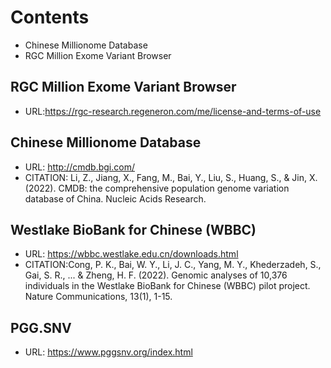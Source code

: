 # Contents
- Chinese Millionome Database
- RGC Million Exome Variant Browser


## RGC Million Exome Variant Browser
- URL:https://rgc-research.regeneron.com/me/license-and-terms-of-use

## Chinese Millionome Database
- URL: http://cmdb.bgi.com/
- CITATION: Li, Z., Jiang, X., Fang, M., Bai, Y., Liu, S., Huang, S., & Jin, X. (2022). CMDB: the comprehensive population genome variation database of China. Nucleic Acids Research.

## Westlake BioBank for Chinese (WBBC)
- URL: https://wbbc.westlake.edu.cn/downloads.html
- CITATION:Cong, P. K., Bai, W. Y., Li, J. C., Yang, M. Y., Khederzadeh, S., Gai, S. R., ... & Zheng, H. F. (2022). Genomic analyses of 10,376 individuals in the Westlake BioBank for Chinese (WBBC) pilot project. Nature Communications, 13(1), 1-15.

## PGG.SNV
- URL: https://www.pggsnv.org/index.html
